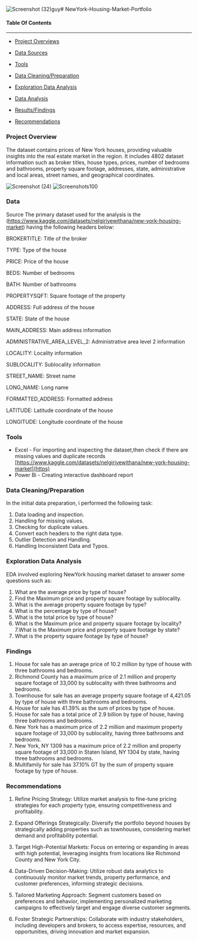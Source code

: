 ![Screenshot (32)](https://github.com/Luphen1/NewYork-Housing-Market-Portfolio/assets/140397207/eaa95f5d-0011-4611-93a1-e5f70def8cb8)guy# NewYork-Housing-Market-Portfolio

#### Table Of Contents
------------

-  [Project Overviews](#Project_Overview)

-  [Data Sources](#Data_Sources)

-  [Tools](#Tools)

-  [Data Cleaning/Preparation](#Data_cleaning/Preparation) 

-  [Exploration Data Analysis](#Recommendation)

-  [Data Analysis](#Data_Analysis)

-  [Results/Findings](#Results/Finding)

-  [Recommendations](#Recommendations)



### Project Overview

The  dataset contains prices of New York houses, providing valuable insights into the real estate market in the region. It includes 4802 dataset information such as broker titles, house types, prices, number of bedrooms and bathrooms, property square footage, addresses, state, administrative and local areas, street names, and geographical coordinates.


![Screenshot (24)](https://github.com/Luphen1/NewYork-Housing-Market-Portfolio/assets/140397207/4e521df7-2e1d-4d86-b643-39b38fe916eb)
![Screenshots100](https://github.com/Luphen1/NewYork-Housing-Market-Portfolio/assets/140397207/aba17a83-18d3-4784-b73a-3acd15f01222)


### Data
 Source
The primary dataset used for the analysis is the (https://www.kaggle.com/datasets/nelgiriyewithana/new-york-housing-market) having the  following headers below:

BROKERTITLE: Title of the broker

TYPE: Type of the house

PRICE: Price of the house

BEDS: Number of bedrooms

BATH: Number of bathrooms

PROPERTYSQFT: Square footage of the property

ADDRESS: Full address of the house

STATE: State of the house

MAIN_ADDRESS: Main address information

ADMINISTRATIVE_AREA_LEVEL_2: Administrative area level 2 information

LOCALITY: Locality information

SUBLOCALITY: Sublocality information

STREET_NAME: Street name

LONG_NAME: Long name

FORMATTED_ADDRESS: Formatted address

LATITUDE: Latitude coordinate of the house

LONGITUDE: Longitude coordinate of the house

### Tools
- Excel - For importing and inspecting the dataset,then check if there are missing values and duplicate records
[https://www.kaggle.com/datasets/nelgiriyewithana/new-york-housing-market](https)
- Power Bi - Creating interactive dashboard report

### Data Cleaning/Preparation
In the initial data preparation, i performed the following task:
1. Data loading and inspection.
2. Handling for missing values.
3. Checking for duplicate values.
4. Convert each headers to the right data type.
5. Outlier Detection and Handling.
6. Handling Inconsistent Data and Typos.

### Exploration Data Analysis
EDA involved exploring  NewYork housing market dataset to answer some questions such as:

1. What are the average price by type of house?
2. Find the Maximum price and property square footage by sublocality.
3. What is the average property square footage by type?
4. What is the percentage by type of house?
5. What is the total price by type of house?
6. What is the Maximum price and property square footage by locality?
7.What is the  Maximum price and property square footage by state?
8. What is the  property square footage by type of house?

### Findings
1.	House for sale has an average price of 10.2 million by type of house with three bathrooms and bedrooms.
2.	Richmond County has a maximum price of 2.1 million and property square footage of 33,000 by sublocality with three bathrooms and bedrooms.
3.	Townhouse for sale has an average property square footage of 4,421.05 by type of house with three bathrooms and bedrooms.
4.	House for sale has 41.39% as the sum of prices by type of house.
5.	House for sale has a total price of 2.9 billion by type of house, having three bathrooms and bedrooms.
6.	New York has a maximum price of 2.2 million and maximum property square footage of 33,000 by sublocality, having three bathrooms and bedrooms.
7.	New York, NY 1309 has a maximum price of 2.2 million and property square footage of 33,000 in Staten Island, NY 1304 by state, having three bathrooms and bedrooms.
8.	Multifamily for sale has 37.10% GT by the sum of property square footage by type of house.


### Recommendations

1. Refine Pricing Strategy: Utilize market analysis to fine-tune pricing strategies for each property type, ensuring competitiveness and profitability.

2. Expand Offerings Strategically: Diversify the portfolio beyond houses by strategically adding properties such as townhouses, considering market demand and profitability potential.

3. Target High-Potential Markets: Focus on entering or expanding in areas with high potential, leveraging insights from locations like Richmond County and New York City.

4. Data-Driven Decision-Making: Utilize robust data analytics to continuously monitor market trends, property performance, and customer preferences, informing strategic decisions.

5. Tailored Marketing Approach: Segment customers based on preferences and behavior, implementing personalized marketing campaigns to effectively target and engage diverse customer segments.

6. Foster Strategic Partnerships: Collaborate with industry stakeholders, including developers and brokers, to access expertise, resources, and opportunities, driving innovation and market expansion.
